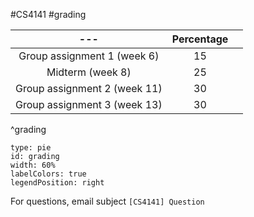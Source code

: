 #CS4141 #grading 

|             ---              | Percentage |          |
|:----------------------------:|:----------:| -------- |
| Group assignment 1 (week 6)  |     15     |          |
|       Midterm (week 8)       |     25     |          |
| Group assignment 2 (week 11) |     30     |          |
| Group assignment 3 (week 13) |     30     | 
^grading

```chart
type: pie
id: grading
width: 60%
labelColors: true
legendPosition: right
```

For questions, email subject `[CS4141] Question`